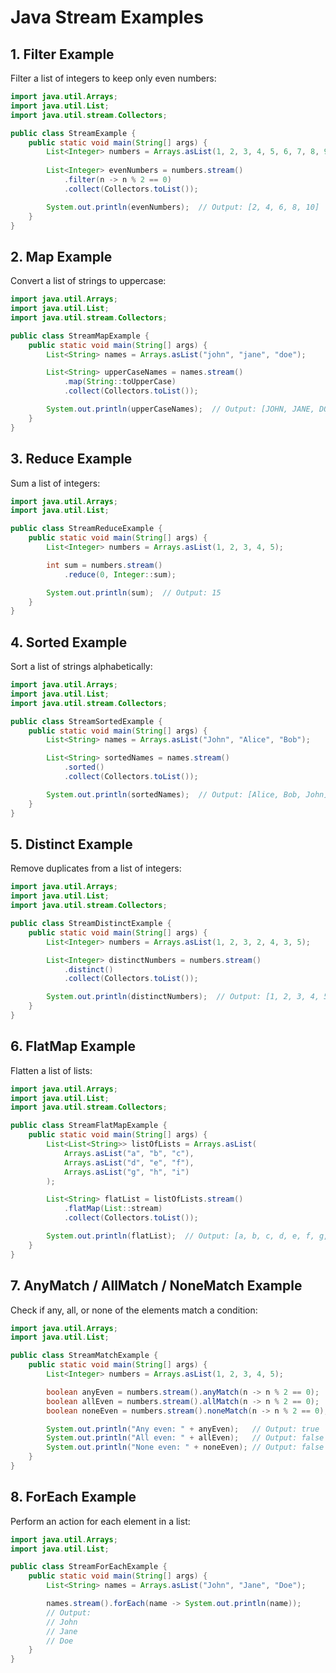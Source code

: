 
# Java Stream Examples

## 1. Filter Example
Filter a list of integers to keep only even numbers:

```java
import java.util.Arrays;
import java.util.List;
import java.util.stream.Collectors;

public class StreamExample {
    public static void main(String[] args) {
        List<Integer> numbers = Arrays.asList(1, 2, 3, 4, 5, 6, 7, 8, 9, 10);
        
        List<Integer> evenNumbers = numbers.stream()
            .filter(n -> n % 2 == 0)
            .collect(Collectors.toList());

        System.out.println(evenNumbers);  // Output: [2, 4, 6, 8, 10]
    }
}
```

## 2. Map Example
Convert a list of strings to uppercase:

```java
import java.util.Arrays;
import java.util.List;
import java.util.stream.Collectors;

public class StreamMapExample {
    public static void main(String[] args) {
        List<String> names = Arrays.asList("john", "jane", "doe");

        List<String> upperCaseNames = names.stream()
            .map(String::toUpperCase)
            .collect(Collectors.toList());

        System.out.println(upperCaseNames);  // Output: [JOHN, JANE, DOE]
    }
}
```

## 3. Reduce Example
Sum a list of integers:

```java
import java.util.Arrays;
import java.util.List;

public class StreamReduceExample {
    public static void main(String[] args) {
        List<Integer> numbers = Arrays.asList(1, 2, 3, 4, 5);

        int sum = numbers.stream()
            .reduce(0, Integer::sum);

        System.out.println(sum);  // Output: 15
    }
}
```

## 4. Sorted Example
Sort a list of strings alphabetically:

```java
import java.util.Arrays;
import java.util.List;
import java.util.stream.Collectors;

public class StreamSortedExample {
    public static void main(String[] args) {
        List<String> names = Arrays.asList("John", "Alice", "Bob");

        List<String> sortedNames = names.stream()
            .sorted()
            .collect(Collectors.toList());

        System.out.println(sortedNames);  // Output: [Alice, Bob, John]
    }
}
```

## 5. Distinct Example
Remove duplicates from a list of integers:

```java
import java.util.Arrays;
import java.util.List;
import java.util.stream.Collectors;

public class StreamDistinctExample {
    public static void main(String[] args) {
        List<Integer> numbers = Arrays.asList(1, 2, 3, 2, 4, 3, 5);

        List<Integer> distinctNumbers = numbers.stream()
            .distinct()
            .collect(Collectors.toList());

        System.out.println(distinctNumbers);  // Output: [1, 2, 3, 4, 5]
    }
}
```

## 6. FlatMap Example
Flatten a list of lists:

```java
import java.util.Arrays;
import java.util.List;
import java.util.stream.Collectors;

public class StreamFlatMapExample {
    public static void main(String[] args) {
        List<List<String>> listOfLists = Arrays.asList(
            Arrays.asList("a", "b", "c"),
            Arrays.asList("d", "e", "f"),
            Arrays.asList("g", "h", "i")
        );

        List<String> flatList = listOfLists.stream()
            .flatMap(List::stream)
            .collect(Collectors.toList());

        System.out.println(flatList);  // Output: [a, b, c, d, e, f, g, h, i]
    }
}
```

## 7. AnyMatch / AllMatch / NoneMatch Example
Check if any, all, or none of the elements match a condition:

```java
import java.util.Arrays;
import java.util.List;

public class StreamMatchExample {
    public static void main(String[] args) {
        List<Integer> numbers = Arrays.asList(1, 2, 3, 4, 5);

        boolean anyEven = numbers.stream().anyMatch(n -> n % 2 == 0);
        boolean allEven = numbers.stream().allMatch(n -> n % 2 == 0);
        boolean noneEven = numbers.stream().noneMatch(n -> n % 2 == 0);

        System.out.println("Any even: " + anyEven);   // Output: true
        System.out.println("All even: " + allEven);   // Output: false
        System.out.println("None even: " + noneEven); // Output: false
    }
}
```

## 8. ForEach Example
Perform an action for each element in a list:

```java
import java.util.Arrays;
import java.util.List;

public class StreamForEachExample {
    public static void main(String[] args) {
        List<String> names = Arrays.asList("John", "Jane", "Doe");

        names.stream().forEach(name -> System.out.println(name));
        // Output:
        // John
        // Jane
        // Doe
    }
}
```
